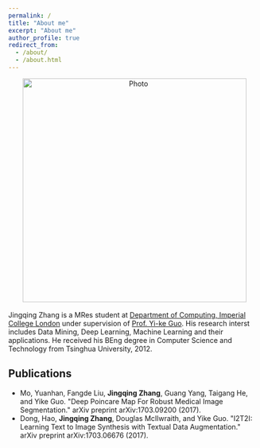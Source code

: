 ```yaml
---
permalink: /
title: "About me"
excerpt: "About me"
author_profile: true
redirect_from:
  - /about/
  - /about.html
---
```


<p align="center">
  <img src="https://jingqingz.github.io/images/jingqingzhang.jpg?raw=true" alt="Photo" style="width: 450px;"/>
</p>


Jingqing Zhang is a MRes student at [Department of Computing, Imperial College London](http://www.imperial.ac.uk/computing) under supervision of [Prof. Yi-ke Guo](https://www.imperial.ac.uk/people/y.guo). His research interst includes Data Mining, Deep Learning, Machine Learning and their applications. He received his BEng degree in Computer Science and Technology from Tsinghua University, 2012.


## Publications
* Mo, Yuanhan, Fangde Liu, <b>Jingqing Zhang</b>, Guang Yang, Taigang He, and Yike Guo. "Deep Poincare Map For Robust Medical Image Segmentation." arXiv preprint arXiv:1703.09200 (2017).
* Dong, Hao, <b>Jingqing Zhang</b>, Douglas McIlwraith, and Yike Guo. "I2T2I: Learning Text to Image Synthesis with Textual Data Augmentation." arXiv preprint arXiv:1703.06676 (2017).


